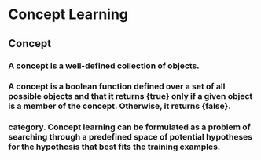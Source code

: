 # Concept Learning

## Concept
### A concept is a well-defined collection of objects.
### A concept is a boolean function defined over a set of all possible objects and that it returns <b>{true}</b> only if a given object is a member of the concept. Otherwise, it returns <b>{false}</b>.

### category. Concept learning can be formulated as a problem of searching through a predefined space of potential hypotheses for the hypothesis that best fits the training examples.

